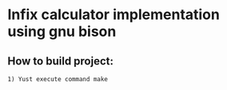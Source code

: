 # Infix calculator implementation using gnu bison

## How to build project:
	1) Yust execute command make
